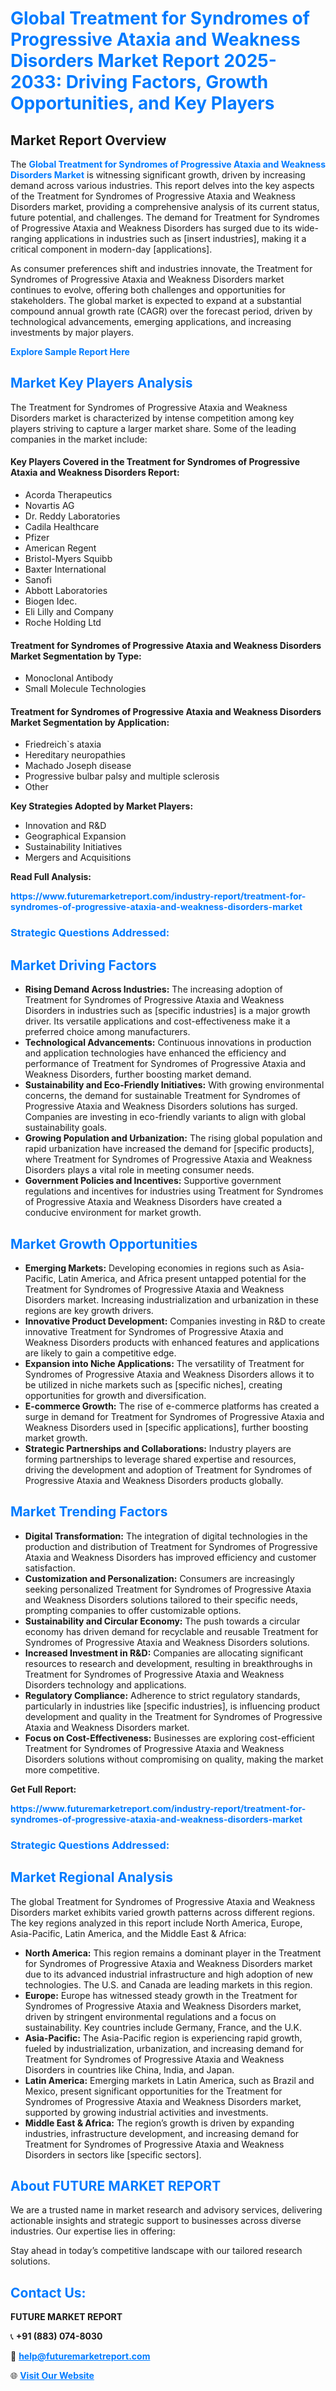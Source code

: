 <h1 style="color: #007BFF;">Global Treatment for Syndromes of Progressive Ataxia and Weakness Disorders Market Report 2025-2033: Driving Factors, Growth Opportunities, and Key Players</h1>

<section id="overview">
<h2>Market Report Overview</h2>
<p>The <a href="https://www.futuremarketreport.com/industry-report/treatment-for-syndromes-of-progressive-ataxia-and-weakness-disorders-market" style="color: #007BFF; text-decoration: none;"><strong>Global Treatment for Syndromes of Progressive Ataxia and Weakness Disorders Market</strong></a> is witnessing significant growth, driven by increasing demand across various industries. This report delves into the key aspects of the Treatment for Syndromes of Progressive Ataxia and Weakness Disorders market, providing a comprehensive analysis of its current status, future potential, and challenges. The demand for Treatment for Syndromes of Progressive Ataxia and Weakness Disorders has surged due to its wide-ranging applications in industries such as [insert industries], making it a critical component in modern-day [applications].</p>
<p>As consumer preferences shift and industries innovate, the Treatment for Syndromes of Progressive Ataxia and Weakness Disorders market continues to evolve, offering both challenges and opportunities for stakeholders. The global market is expected to expand at a substantial compound annual growth rate (CAGR) over the forecast period, driven by technological advancements, emerging applications, and increasing investments by major players.</p>
</section>

<section id="overview">
<p><a href="https://www.futuremarketreport.com/request-sample/reportId=78496" style="color: #007BFF; text-decoration: none;"><strong>Explore Sample Report Here</strong></a></p>
</section>

<section id="key-players">
<h2 style="color: #007BFF;">Market Key Players Analysis</h2>
<p>The Treatment for Syndromes of Progressive Ataxia and Weakness Disorders market is characterized by intense competition among key players striving to capture a larger market share. Some of the leading companies in the market include:</p>
<h4>Key Players Covered in the Treatment for Syndromes of Progressive Ataxia and Weakness Disorders Report:</h4>
<ul><li>Acorda Therapeutics</li><li>Novartis AG</li><li>Dr. Reddy Laboratories</li><li>Cadila Healthcare</li><li>Pfizer</li><li>American Regent</li><li>Bristol-Myers Squibb</li><li>Baxter International</li><li>Sanofi</li><li>Abbott Laboratories</li><li>Biogen Idec.</li><li>Eli Lilly and Company</li><li>Roche Holding Ltd</li></ul>
<h4>Treatment for Syndromes of Progressive Ataxia and Weakness Disorders Market Segmentation by Type:</h4>
<ul><li>Monoclonal Antibody</li><li>Small Molecule Technologies</li></ul>

<h4>Treatment for Syndromes of Progressive Ataxia and Weakness Disorders Market Segmentation by Application:</h4>
<ul><li>Friedreich`s ataxia</li><li>Hereditary neuropathies</li><li>Machado Joseph disease</li><li>Progressive bulbar palsy and multiple sclerosis</li><li>Other</li></ul>
<p><strong>Key Strategies Adopted by Market Players:</strong></p>
<ul>
<li>Innovation and R&D</li>
<li>Geographical Expansion</li>
<li>Sustainability Initiatives</li>
<li>Mergers and Acquisitions</li>
</ul>
</section>

<section>
<p><strong>Read Full Analysis: </strong></p><a href="https://www.futuremarketreport.com/industry-report/treatment-for-syndromes-of-progressive-ataxia-and-weakness-disorders-market" style="color: #007BFF; text-decoration: none;"><strong>https://www.futuremarketreport.com/industry-report/treatment-for-syndromes-of-progressive-ataxia-and-weakness-disorders-market</strong></a>
<h3 style="color: #007BFF;">Strategic Questions Addressed:</h3>
</section>

<section id="driving-factors">
<h2 style="color: #007BFF;">Market Driving Factors</h2>
<ul>
<li><strong>Rising Demand Across Industries:</strong> The increasing adoption of Treatment for Syndromes of Progressive Ataxia and Weakness Disorders in industries such as [specific industries] is a major growth driver. Its versatile applications and cost-effectiveness make it a preferred choice among manufacturers.</li>
<li><strong>Technological Advancements:</strong> Continuous innovations in production and application technologies have enhanced the efficiency and performance of Treatment for Syndromes of Progressive Ataxia and Weakness Disorders, further boosting market demand.</li>
<li><strong>Sustainability and Eco-Friendly Initiatives:</strong> With growing environmental concerns, the demand for sustainable Treatment for Syndromes of Progressive Ataxia and Weakness Disorders solutions has surged. Companies are investing in eco-friendly variants to align with global sustainability goals.</li>
<li><strong>Growing Population and Urbanization:</strong> The rising global population and rapid urbanization have increased the demand for [specific products], where Treatment for Syndromes of Progressive Ataxia and Weakness Disorders plays a vital role in meeting consumer needs.</li>
<li><strong>Government Policies and Incentives:</strong> Supportive government regulations and incentives for industries using Treatment for Syndromes of Progressive Ataxia and Weakness Disorders have created a conducive environment for market growth.</li>
</ul>
</section>

<section id="growth-opportunities">
<h2 style="color: #007BFF;">Market Growth Opportunities</h2>
<ul>
<li><strong>Emerging Markets:</strong> Developing economies in regions such as Asia-Pacific, Latin America, and Africa present untapped potential for the Treatment for Syndromes of Progressive Ataxia and Weakness Disorders market. Increasing industrialization and urbanization in these regions are key growth drivers.</li>
<li><strong>Innovative Product Development:</strong> Companies investing in R&D to create innovative Treatment for Syndromes of Progressive Ataxia and Weakness Disorders products with enhanced features and applications are likely to gain a competitive edge.</li>
<li><strong>Expansion into Niche Applications:</strong> The versatility of Treatment for Syndromes of Progressive Ataxia and Weakness Disorders allows it to be utilized in niche markets such as [specific niches], creating opportunities for growth and diversification.</li>
<li><strong>E-commerce Growth:</strong> The rise of e-commerce platforms has created a surge in demand for Treatment for Syndromes of Progressive Ataxia and Weakness Disorders used in [specific applications], further boosting market growth.</li>
<li><strong>Strategic Partnerships and Collaborations:</strong> Industry players are forming partnerships to leverage shared expertise and resources, driving the development and adoption of Treatment for Syndromes of Progressive Ataxia and Weakness Disorders products globally.</li>
</ul>
</section>

<section id="trending-factors">
<h2 style="color: #007BFF;">Market Trending Factors</h2>
<ul>
<li><strong>Digital Transformation:</strong> The integration of digital technologies in the production and distribution of Treatment for Syndromes of Progressive Ataxia and Weakness Disorders has improved efficiency and customer satisfaction.</li>
<li><strong>Customization and Personalization:</strong> Consumers are increasingly seeking personalized Treatment for Syndromes of Progressive Ataxia and Weakness Disorders solutions tailored to their specific needs, prompting companies to offer customizable options.</li>
<li><strong>Sustainability and Circular Economy:</strong> The push towards a circular economy has driven demand for recyclable and reusable Treatment for Syndromes of Progressive Ataxia and Weakness Disorders solutions.</li>
<li><strong>Increased Investment in R&D:</strong> Companies are allocating significant resources to research and development, resulting in breakthroughs in Treatment for Syndromes of Progressive Ataxia and Weakness Disorders technology and applications.</li>
<li><strong>Regulatory Compliance:</strong> Adherence to strict regulatory standards, particularly in industries like [specific industries], is influencing product development and quality in the Treatment for Syndromes of Progressive Ataxia and Weakness Disorders market.</li>
<li><strong>Focus on Cost-Effectiveness:</strong> Businesses are exploring cost-efficient Treatment for Syndromes of Progressive Ataxia and Weakness Disorders solutions without compromising on quality, making the market more competitive.</li>
</ul>
</section>

<section>
<p><strong>Get Full Report: </strong></p><a href="https://www.futuremarketreport.com/industry-report/treatment-for-syndromes-of-progressive-ataxia-and-weakness-disorders-market" style="color: #007BFF; text-decoration: none;"><strong>https://www.futuremarketreport.com/industry-report/treatment-for-syndromes-of-progressive-ataxia-and-weakness-disorders-market</strong></a>
<h3 style="color: #007BFF;">Strategic Questions Addressed:</h3>
</section>


<section id="regional-analysis">
<h2 style="color: #007BFF;">Market Regional Analysis</h2>
<p>The global Treatment for Syndromes of Progressive Ataxia and Weakness Disorders market exhibits varied growth patterns across different regions. The key regions analyzed in this report include North America, Europe, Asia-Pacific, Latin America, and the Middle East & Africa:</p>
<ul>
<li><strong>North America:</strong> This region remains a dominant player in the Treatment for Syndromes of Progressive Ataxia and Weakness Disorders market due to its advanced industrial infrastructure and high adoption of new technologies. The U.S. and Canada are leading markets in this region.</li>
<li><strong>Europe:</strong> Europe has witnessed steady growth in the Treatment for Syndromes of Progressive Ataxia and Weakness Disorders market, driven by stringent environmental regulations and a focus on sustainability. Key countries include Germany, France, and the U.K.</li>
<li><strong>Asia-Pacific:</strong> The Asia-Pacific region is experiencing rapid growth, fueled by industrialization, urbanization, and increasing demand for Treatment for Syndromes of Progressive Ataxia and Weakness Disorders in countries like China, India, and Japan.</li>
<li><strong>Latin America:</strong> Emerging markets in Latin America, such as Brazil and Mexico, present significant opportunities for the Treatment for Syndromes of Progressive Ataxia and Weakness Disorders market, supported by growing industrial activities and investments.</li>
<li><strong>Middle East & Africa:</strong> The region’s growth is driven by expanding industries, infrastructure development, and increasing demand for Treatment for Syndromes of Progressive Ataxia and Weakness Disorders in sectors like [specific sectors].</li>
</ul>
</section>

<footer>
<h2 style="color: #007BFF;">About FUTURE MARKET REPORT</h2>
<p>We are a trusted name in market research and advisory services, delivering actionable insights and strategic support to businesses across diverse industries. Our expertise lies in offering:</p>

<p>Stay ahead in today’s competitive landscape with our tailored research solutions.</p>

<h2 style="color: #007BFF;">Contact Us:</h2>
<p><strong>FUTURE MARKET REPORT</strong></p>
<p>📞 <strong>+91 (883) 074-8030</strong></p>
<p>📧 <strong><a href="mailto:help@futuremarketreport.com" style="color: #007BFF;">help@futuremarketreport.com</a></strong></p>
<p>🌐 <strong><a href="https://www.futuremarketreport.com/" style="color: #007BFF;">Visit Our Website</a></strong></p>
</footer>